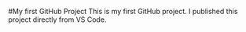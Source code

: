 #My first GitHub Project
This is my first GitHub project. I published this project directly from VS Code.